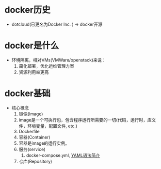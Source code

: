 docker历史
========
+ dotcloud(已更名为Docker Inc. ) -> docker开源

docker是什么
=========
+ 环境隔离，相对VMs(VMWare/openstack)来说：
  1. 简化部署，优化运维管理方案
  2. 资源利用率更高

docker基础
========
+ 核心概念
  1. 镜像(Image)
    1. image是一个可执行包，包含程序运行所需要的一切(代码，运行时，库文件，环境变量，配置文件, etc.)
    2. Dockerfile
  2. 容器(Container)
    1. 容器是image的运行实例。
  3. 服务(service)
      1. docker-compose.yml, [YAML语法简介](http://www.ruanyifeng.com/blog/2016/07/yaml.html)
  4. 仓库(Repository)
